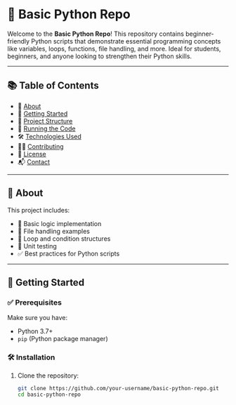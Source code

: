 # 🐍 Basic Python Repo

Welcome to the **Basic Python Repo**! This repository contains beginner-friendly Python scripts that demonstrate essential programming concepts like variables, loops, functions, file handling, and more. Ideal for students, beginners, and anyone looking to strengthen their Python skills.

---

## 📚 Table of Contents

- 📌 [About](#about)
- 🚀 [Getting Started](#getting-started)
- 📁 [Project Structure](#project-structure)
- 🧪 [Running the Code](#running-the-code)
- 🛠️ [Technologies Used](#technologies-used)
- 👨‍💻 [Contributing](#contributing)
- 📄 [License](#license)
- 📬 [Contact](#contact)

---

## 📌 About

This project includes:
- 🧠 Basic logic implementation
- 📂 File handling examples
- 🔄 Loop and condition structures
- 🧪 Unit testing
- ✅ Best practices for Python scripts

---

## 🚀 Getting Started

### ✅ Prerequisites

Make sure you have:
- Python 3.7+
- `pip` (Python package manager)

### 🛠️ Installation

1. Clone the repository:
   ```bash
   git clone https://github.com/your-username/basic-python-repo.git
   cd basic-python-repo


